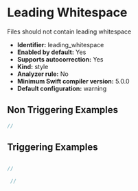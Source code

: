 # Leading Whitespace

Files should not contain leading whitespace

* **Identifier:** leading_whitespace
* **Enabled by default:** Yes
* **Supports autocorrection:** Yes
* **Kind:** style
* **Analyzer rule:** No
* **Minimum Swift compiler version:** 5.0.0
* **Default configuration:** warning

## Non Triggering Examples

```swift
//

```

## Triggering Examples

```swift

//

```

```swift
 //

```